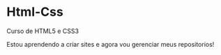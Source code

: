 # Html-Css
 Curso de HTML5 e CSS3

Estou aprendendo a criar sites e agora vou gerenciar meus repositorios!